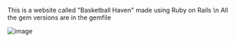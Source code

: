 This is a website called "Basketball Haven" made using Ruby on Rails \n
All the gem versions are in the gemfile

![image](https://github.com/Robert-Dobrei/TakeOff/assets/73436750/4c30d3cf-eb77-4fe1-9eef-1d3a42b2ca40)
